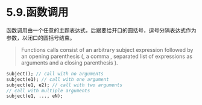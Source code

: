 # 5.9.函数调用

函数调用由一个任意的主题表达式，后跟要给开口的圆括号，逗号分隔表达式作为参数，以闭口的圆括号结束。

> Functions calls consist of an arbitrary subject expression followed by an opening parenthesis (, a comma , separated list of expressions as arguments and a closing parenthesis ).

```haxe
subject(); // call with no arguments 
subject(e1); // call with one argument 
subject(e1, e2); // call with two arguments 
// call with multiple arguments 
subject(e1, ..., eN);
```

